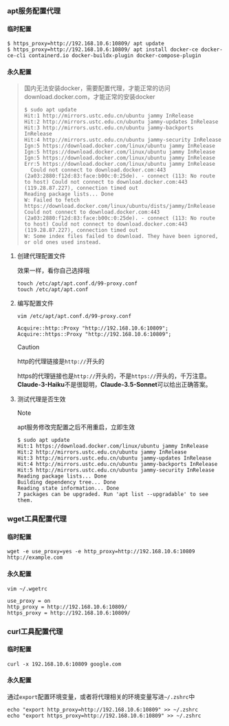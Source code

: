 ### apt服务配置代理

#### 临时配置

```shell
$ https_proxy=http://192.168.10.6:10809/ apt update
$ https_proxy=http://192.168.10.6:10809/ apt install docker-ce docker-ce-cli containerd.io docker-buildx-plugin docker-compose-plugin
```

#### 永久配置

> 国内无法安装docker，需要配置代理，才能正常的访问download.docker.com，才能正常的安装docker
>
> ```
> $ sudo apt update 
> Hit:1 http://mirrors.ustc.edu.cn/ubuntu jammy InRelease
> Hit:2 http://mirrors.ustc.edu.cn/ubuntu jammy-updates InRelease
> Hit:3 http://mirrors.ustc.edu.cn/ubuntu jammy-backports InRelease
> Hit:4 http://mirrors.ustc.edu.cn/ubuntu jammy-security InRelease
> Ign:5 https://download.docker.com/linux/ubuntu jammy InRelease
> Ign:5 https://download.docker.com/linux/ubuntu jammy InRelease
> Ign:5 https://download.docker.com/linux/ubuntu jammy InRelease
> Err:5 https://download.docker.com/linux/ubuntu jammy InRelease
>   Could not connect to download.docker.com:443 (2a03:2880:f12d:83:face:b00c:0:25de). - connect (113: No route to host) Could not connect to download.docker.com:443 (119.28.87.227), connection timed out
> Reading package lists... Done
> W: Failed to fetch https://download.docker.com/linux/ubuntu/dists/jammy/InRelease  Could not connect to download.docker.com:443 (2a03:2880:f12d:83:face:b00c:0:25de). - connect (113: No route to host) Could not connect to download.docker.com:443 (119.28.87.227), connection timed out
> W: Some index files failed to download. They have been ignored, or old ones used instead.
> ```
>
> 

1. 创建代理配置文件

   效果一样，看你自己选择哦

   ```shell
   touch /etc/apt/apt.conf.d/99-proxy.conf
   touch /etc/apt/apt.conf
   ```

2. 编写配置文件

   ```shell
   vim /etc/apt/apt.conf.d/99-proxy.conf
   
   Acquire::http::Proxy "http://192.168.10.6:10809";
   Acquire::https::Proxy "http://192.168.10.6:10809";
   ```

   > [!CAUTION]
   >
   > http的代理链接是`http://`开头的
   >
   > https的代理链接也是`http://`开头的，不是`https://`开头的，千万注意。**Claude-3-Haiku**不是很聪明，**Claude-3.5-Sonnet**可以给出正确答案。

3. 测试代理是否生效

   > [!NOTE]
   >
   > apt服务修改完配置之后不用重启，立即生效

   ```shell
   $ sudo apt update 
   Hit:1 https://download.docker.com/linux/ubuntu jammy InRelease
   Hit:2 http://mirrors.ustc.edu.cn/ubuntu jammy InRelease
   Hit:3 http://mirrors.ustc.edu.cn/ubuntu jammy-updates InRelease
   Hit:4 http://mirrors.ustc.edu.cn/ubuntu jammy-backports InRelease
   Hit:5 http://mirrors.ustc.edu.cn/ubuntu jammy-security InRelease
   Reading package lists... Done
   Building dependency tree... Done
   Reading state information... Done
   7 packages can be upgraded. Run 'apt list --upgradable' to see them.
   ```

   



### wget工具配置代理

#### 临时配置

```shell
wget -e use_proxy=yes -e http_proxy=http://192.168.10.6:10809 http://example.com
```

#### 永久配置

```shell
vim ~/.wgetrc 

use_proxy = on
http_proxy = http://192.168.10.6:10809/
https_proxy = http://192.168.10.6:10809/
```



### curl工具配置代理

#### 临时配置

```shell
curl -x 192.168.10.6:10809 google.com
```

#### 永久配置

通过`export`配置环境变量，或者将代理相关的环境变量写进`~/.zshrc`中

```shell
echo "export http_proxy=http://192.168.10.6:10809" >> ~/.zshrc
echo "export https_proxy=http://192.168.10.6:10809" >> ~/.zshrc
```

